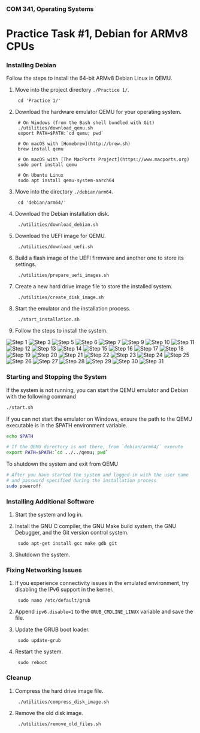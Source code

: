 ### COM 341, Operating Systems
# Practice Task #1, Debian for ARMv8 CPUs

### Installing Debian

Follow the steps to install the 64-bit ARMv8 Debian Linux in QEMU.

1. Move into the project directory `./Practice 1/`.

        cd 'Practice 1/'

2. Download the hardware emulator QEMU for your operating system.

        # On Windows (from the Bash shell bundled with Git)
        ./utilities/download_qemu.sh
        export PATH=$PATH:`cd qemu; pwd`

        # On macOS with [Homebrew](http://brew.sh)
        brew install qemu

        # On macOS with [The MacPorts Project](https://www.macports.org)
        sudo port install qemu

        # On Ubuntu Linux
        sudo apt install qemu-system-aarch64

3. Move into the directory `./debian/arm64`.

        cd 'debian/arm64/'

4. Download the Debian installation disk.

        ./utilities/download_debian.sh

5. Download the UEFI image for QEMU.

        ./utilities/download_uefi.sh

6. Build a flash image of the UEFI firmware and another one to store its
   settings.

        ./utilities/prepare_uefi_images.sh

7. Create a new hard drive image file to store the installed system.

        ./utilities/create_disk_image.sh

8. Start the emulator and the installation process.

        ./start_installation.sh

9. Follow the steps to install the system.

![Step 1](http://i.imgur.com/qFWEBRp.png)
![Step 3](http://i.imgur.com/wuUwjYz.png)
![Step 5](http://i.imgur.com/UcfNHDs.png)
![Step 6](http://i.imgur.com/HuPwlLe.png)
![Step 7](http://i.imgur.com/I4lLGED.png)
![Step 9](http://i.imgur.com/o3zlG0H.png)
![Step 10](http://i.imgur.com/GpeXx8m.png)
![Step 11](http://i.imgur.com/jBDXiGE.png)
![Step 12](http://i.imgur.com/pu2swUv.png)
![Step 13](http://i.imgur.com/Oo0xgzs.png)
![Step 14](http://i.imgur.com/vA5nRSH.png)
![Step 15](http://i.imgur.com/4wwBcwJ.png)
![Step 16](http://i.imgur.com/O06jM2R.png)
![Step 17](http://i.imgur.com/B6mmMr2.png)
![Step 18](http://i.imgur.com/0tah7ra.png)
![Step 19](http://i.imgur.com/CQXrfxl.png)
![Step 20](http://i.imgur.com/ODF8UsM.png)
![Step 21](http://i.imgur.com/petlgcE.png)
![Step 22](http://i.imgur.com/bD3GQt0.png)
![Step 23](http://i.imgur.com/Dtjfa0Q.png)
![Step 24](http://i.imgur.com/7SihlVj.png)
![Step 25](http://i.imgur.com/ZA3OU9Q.png)
![Step 26](http://i.imgur.com/AZmvLXI.png)
![Step 27](http://i.imgur.com/S8V6Vdu.png)
![Step 28](http://i.imgur.com/7NYnwpW.png)
![Step 29](http://i.imgur.com/YjefqIY.png)
![Step 30](http://i.imgur.com/GZBC9L4.png)
![Step 31](http://i.imgur.com/r0YCQys.png)

### Starting and Stopping the System

If the system is not running, you can start the QEMU emulator and Debian with
the following command

```bash
./start.sh
```

If you can not start the emulator on Windows, ensure the path to the QEMU
executable is in the $PATH environment variable.

```bash
echo $PATH

# If the QEMU directory is not there, from `debian/arm64/` execute
export PATH=$PATH:`cd ../../qemu; pwd`
```

To shutdown the system and exit from QEMU

```bash
# After you have started the system and logged-in with the user name
# and password specified during the installation process
sudo poweroff
```

### Installing Additional Software

1. Start the system and log in.

2. Install the GNU C compiler, the GNU Make build system, the GNU Debugger, and
   the Git version control system.

        sudo apt-get install gcc make gdb git

3. Shutdown the system.

### Fixing Networking Issues

1. If you experience connectivity issues in the emulated environment, try
   disabling the IPv6 support in the kernel.

        sudo nano /etc/default/grub

2. Append `ipv6.disable=1` to the `GRUB_CMDLINE_LINUX` variable and save the
   file.

3. Update the GRUB boot loader.

        sudo update-grub

4. Restart the system.

        sudo reboot

### Cleanup

1. Compress the hard drive image file.

        ./utilities/compress_disk_image.sh

2. Remove the old disk image.

        ./utilities/remove_old_files.sh
